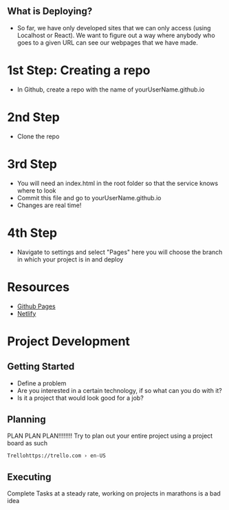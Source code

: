 ## What is Deploying?

- So far, we have only developed sites that we can only access (using Localhost or React). We want to figure out a way where anybody who goes to a given URL can see our webpages that we have made.

# 1st Step: Creating a repo

- In Github, create a repo with the name of yourUserName.github.io

# 2nd Step

- Clone the repo

# 3rd Step

- You will need an index.html in the root folder so that the service knows where to look
- Commit this file and go to yourUserName.github.io
- Changes are real time!

# 4th Step

- Navigate to settings and select "Pages" here you will choose the branch in which your project is in and deploy

# Resources

- [Github Pages](https://pages.github.com/)
- [Netlify](https://www.netlify.com/)

# Project Development

## Getting Started

- Define a problem
- Are you interested in a certain technology, if so what can you do with it?
- Is it a project that would look good for a job?

## Planning

PLAN PLAN PLAN!!!!!!!!
Try to plan out your entire project using a project board as such

`Trellohttps://trello.com › en-US`

## Executing

Complete Tasks at a steady rate, working on projects in marathons is a bad idea
